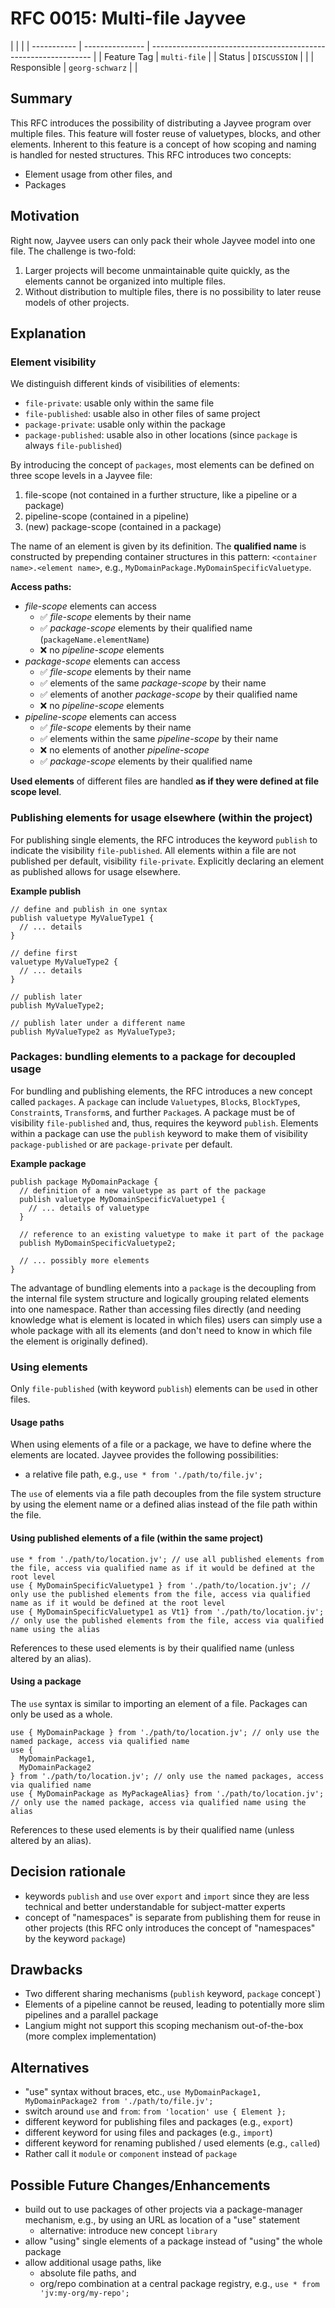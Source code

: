 <!--
SPDX-FileCopyrightText: 2023 Friedrich-Alexander-Universitat Erlangen-Nurnberg

SPDX-License-Identifier: AGPL-3.0-only
-->

# RFC 0015: Multi-file Jayvee

|             |                 |
| ----------- | --------------- | --------------------------------------------------------------- |
| Feature Tag | `multi-file`    |
| Status      | `DISCUSSION`    | <!-- Possible values: DRAFT, DISCUSSION, ACCEPTED, REJECTED --> |
| Responsible | `georg-schwarz` | <!-- TODO: assign yourself as main driver of this RFC -->       |

<!--
  Status Overview:
  - DRAFT: The RFC is not ready for a review and currently under change. Feel free to already ask for feedback on the structure and contents at this stage.
  - DISCUSSION: The RFC is open for discussion. Usually, we open a PR to trigger discussions.
  - ACCEPTED: The RFC was accepted. Create issues to prepare implementation of the RFC.
  - REJECTED: The RFC was rejected. If another revision emerges, switch to status DRAFT.
-->

## Summary

This RFC introduces the possibility of distributing a Jayvee program over multiple files.
This feature will foster reuse of valuetypes, blocks, and other elements.
Inherent to this feature is a concept of how scoping and naming is handled for nested structures.
This RFC introduces two concepts:

- Element usage from other files, and
- Packages

## Motivation

Right now, Jayvee users can only pack their whole Jayvee model into one file.
The challenge is two-fold:

1. Larger projects will become unmaintainable quite quickly, as the elements cannot be organized into multiple files.
2. Without distribution to multiple files, there is no possibility to later reuse models of other projects.

## Explanation

### Element visibility

We distinguish different kinds of visibilities of elements:

- `file-private`: usable only within the same file
- `file-published`: usable also in other files of same project
- `package-private`: usable only within the package
- `package-published`: usable also in other locations (since `package` is always `file-published`)

By introducing the concept of `packages`, most elements can be defined on three scope levels in a Jayvee file:

1. file-scope (not contained in a further structure, like a pipeline or a package)
2. pipeline-scope (contained in a pipeline)
3. (new) package-scope (contained in a package)

The name of an element is given by its definition.
The **qualified name** is constructed by prepending container structures in this pattern: `<container name>.<element name>`, e.g., `MyDomainPackage.MyDomainSpecificValuetype`.

**Access paths:**

- _file-scope_ elements can access
  - &#9989; _file-scope_ elements by their name
  - &#9989; _package-scope_ elements by their qualified name (`packageName.elementName`)
  - &#10060; no _pipeline-scope_ elements
- _package-scope_ elements can access
  - &#9989; _file-scope_ elements by their name
  - &#9989; elements of the same _package-scope_ by their name
  - &#9989; elements of another _package-scope_ by their qualified name
  - &#10060; no _pipeline-scope_ elements
- _pipeline-scope_ elements can access
  - &#9989; _file-scope_ elements by their name
  - &#9989; elements within the same _pipeline-scope_ by their name
  - &#10060; no elements of another _pipeline-scope_
  - &#9989; _package-scope_ elements by their qualified name

**Used elements** of different files are handled **as if they were defined at file scope level**.

### Publishing elements for usage elsewhere (within the project)

For publishing single elements, the RFC introduces the keyword `publish` to indicate the visibility `file-published`.
All elements within a file are not published per default, visibility `file-private`.
Explicitly declaring an element as published allows for usage elsewhere.

**Example publish**

```
// define and publish in one syntax
publish valuetype MyValueType1 {
  // ... details
}

// define first
valuetype MyValueType2 {
  // ... details
}

// publish later
publish MyValueType2;

// publish later under a different name
publish MyValueType2 as MyValueType3;
```

### Packages: bundling elements to a package for decoupled usage

For bundling and publishing elements, the RFC introduces a new concept called `packages`.
A `package` can include `Valuetype`s, `Block`s, `BlockType`s, `Constraint`s, `Transform`s, and further `Package`s.
A package must be of visibility `file-published` and, thus, requires the keyword `publish`.
Elements within a package can use the `publish` keyword to make them of visibility `package-published` or are `package-private` per default.

**Example package**

```
publish package MyDomainPackage {
  // definition of a new valuetype as part of the package
  publish valuetype MyDomainSpecificValuetype1 {
    // ... details of valuetype
  }

  // reference to an existing valuetype to make it part of the package
  publish MyDomainSpecificValuetype2;

  // ... possibly more elements
}
```

The advantage of bundling elements into a `package` is the decoupling from the internal file system structure and logically grouping related elements into one namespace.
Rather than accessing files directly (and needing knowledge what is element is located in which files) users can simply use a whole package with all its elements (and don't need to know in which file the element is originally defined).

### Using elements

Only `file-published` (with keyword `publish`) elements can be `use`d in other files.

#### Usage paths

When using elements of a file or a package, we have to define where the elements are located.
Jayvee provides the following possibilities:

- a relative file path, e.g., `use * from './path/to/file.jv';`

The `use` of elements via a file path decouples from the file system structure by using the element name or a defined alias instead of the file path within the file.

#### Using published elements of a file (within the same project)

```
use * from './path/to/location.jv'; // use all published elements from the file, access via qualified name as if it would be defined at the root level
use { MyDomainSpecificValuetype1 } from './path/to/location.jv'; // only use the published elements from the file, access via qualified name as if it would be defined at the root level
use { MyDomainSpecificValuetype1 as Vt1} from './path/to/location.jv'; // only use the published elements from the file, access via qualified name using the alias
```

References to these used elements is by their qualified name (unless altered by an alias).

#### Using a package

The `use` syntax is similar to importing an element of a file.
Packages can only be used as a whole.

```
use { MyDomainPackage } from './path/to/location.jv'; // only use the named package, access via qualified name
use {
  MyDomainPackage1,
  MyDomainPackage2
} from './path/to/location.jv'; // only use the named packages, access via qualified name
use { MyDomainPackage as MyPackageAlias} from './path/to/location.jv'; // only use the named package, access via qualified name using the alias
```

References to these used elements is by their qualified name (unless altered by an alias).

## Decision rationale

- keywords `publish` and `use` over `export` and `import` since they are less technical and better understandable for subject-matter experts
- concept of "namespaces" is separate from publishing them for reuse in other projects (this RFC only introduces the concept of "namespaces" by the keyword `package`)

## Drawbacks

- Two different sharing mechanisms (`publish` keyword, `package` concept`)
- Elements of a pipeline cannot be reused, leading to potentially more slim pipelines and a parallel package
- Langium might not support this scoping mechanism out-of-the-box (more complex implementation)

## Alternatives

- "use" syntax without braces, etc., `use MyDomainPackage1, MyDomainPackage2 from './path/to/file.jv';`
- switch around `use` and `from`: `from 'location' use { Element };`
- different keyword for publishing files and packages (e.g., `export`)
- different keyword for using files and packages (e.g., `import`)
- different keyword for renaming published / used elements (e.g., `called`)
- Rather call it `module` or `component` instead of `package`

## Possible Future Changes/Enhancements

- build out to use packages of other projects via a package-manager mechanism, e.g., by using an URL as location of a "use" statement
  - alternative: introduce new concept `library`
- allow "using" single elements of a package instead of "using" the whole package
- allow additional usage paths, like
  - absolute file paths, and
  - org/repo combination at a central package registry, e.g., `use * from 'jv:my-org/my-repo';`
